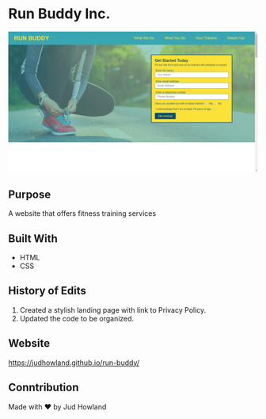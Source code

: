 # Run Buddy Inc.

![ScreenShot](Run-Buddy-Screenshot.png)

## Purpose
A website that offers fitness training services 

## Built With
* HTML
* CSS 

## History of Edits
1. Created a stylish landing page with link to Privacy Policy.
2. Updated the code to be organized.

## Website 
https://judhowland.github.io/run-buddy/

## Conntribution
Made with ❤️ by Jud Howland